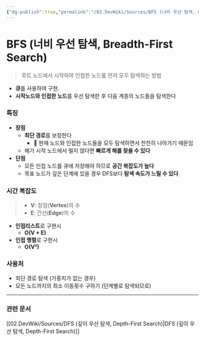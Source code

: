 ```yaml
---
{"dg-publish":true,"permalink":"/02.DevWiki/Sources/BFS (너비 우선 탐색, Breadth-First Search)/","noteIcon":"","created":"2025-08-04T22:37:43.681+09:00","updated":"2025-08-05T11:20:21.776+09:00"}
---
```


# BFS (너비 우선 탐색, Breadth-First Search)

> 루트 노드에서 시작하여 인접한 노드를 먼저 모두 탐색하는 방법

- **큐**를 사용하여 구현.
- **시작노드와 인접한 노드**를 우선 탐색한 후 다음 계층의 노드들을 탐색한다

### 특징
- **장점**
    - **최단 경로**를 보장한다
	    - 🤔 현재 노드와 인접한 노드들을 모두 탐색하면서 천천히 나아가기 때문임
    - 해가 시작 노드에서 멀지 않다면 **빠르게 해를 찾을 수 있다**
- **단점**
    - 모든 인접 노드를 큐에 저장해야 하므로 **공간 복잡도가 높다**
    - 목표 노드가 깊은 단계에 있을 경우 DFS보다 **탐색 속도가 느릴 수 있다**

### 시간 복잡도
> - **V**: 정점(**Vertex**)의 수
> - **E**: 간선(**Edge**)의 수
* **인접리스트**로 구현시
	- **O(V + E)**
* **인접 행렬**로 구현시
	* **O(V²)**


### 사용처
- 최단 경로 탐색 (가중치가 없는 경우)
- 모든 노드까지의 최소 이동횟수 구하기 (단계별로 탐색되므로)


---
### 관련 문서
[[02.DevWiki/Sources/DFS (깊이 우선 탐색, Depth-First Search)\|DFS (깊이 우선 탐색, Depth-First Search)]]